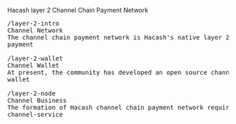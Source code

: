 Hacash layer 2 
Channel Chain Payment Network



<pre class="nav">
/layer-2-intro
Channel Network
The channel chain payment network is Hacash's native layer 2 and an integral part of the Hacash monetary system, as detailed in the 2018 Hacash whitepaper. It is mainly used for instant payment of Hacash Layer1 tokens and is more secure, efficient and decentralized than the Lightning network.
payment

/layer-2-wallet
Channel Wallet
At present, the community has developed an open source channel chain wallet, which has successfully realized the seconds speed payment of HAC, you can follow the steps to experience.
wallet

/layer-2-node
Channel Business
The formation of Hacash channel chain payment network requires a large number of node service providers to provide users with more secure and efficient payment services.
channel-service
</pre>

